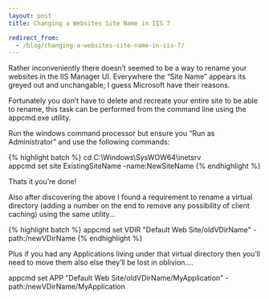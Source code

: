 ```yaml
---
layout: post
title: Changing a Websites Site Name in IIS 7

redirect_from:
  - /blog/changing-a-websites-site-name-in-iis-7/
---
```


Rather inconveniently there doesn’t seemed to be a way to rename your websites in the IIS Manager UI.  Everywhere the “Site Name” appears its greyed out and unchangable; I guess Microsoft have their reasons.

Fortunately you don’t have to delete and recreate your entire site to be able to rename, this task can be performed from the command line using the appcmd.exe utility.

Run the windows command processor but ensure you “Run as Administrator” and use the following commands:

{% highlight batch %}
cd C:\Windows\SysWOW64\inetsrv\
appcmd set site ExistingSiteName -name:NewSiteName
{% endhighlight %}

Thats it you’re done!

Also after discovering the above I found a requirement to rename a virtual directory (adding a number on the end to remove any possibility of client caching) using the same utility…

{% highlight batch %}
appcmd set VDIR "Default Web Site/oldVDirName" -path:/newVDirName
{% endhighlight %}

Plus if you had any Applications living under that virtual directory then you’ll need to move them also else they’ll be lost in oblivion….

appcmd set APP "Default Web Site/oldVDirName/MyApplication" -path:/newVDirName/MyApplication